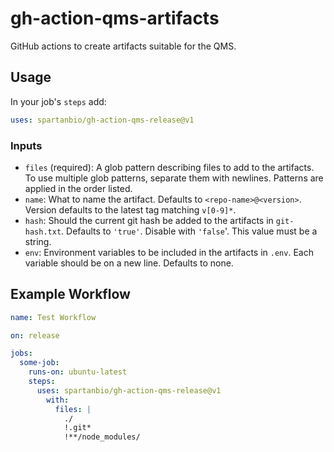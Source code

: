 # gh-action-qms-artifacts

GitHub actions to create artifacts suitable for the QMS.

## Usage

In your job's `steps` add:

```yml
uses: spartanbio/gh-action-qms-release@v1
```

### Inputs

- `files` (required): A glob pattern describing files to add to the artifacts. To use multiple glob patterns, separate them with newlines. Patterns are applied in the order listed.
- `name`: What to name the artifact. Defaults to `<repo-name>@<version>`. Version defaults to the latest tag matching `v[0-9]*`.
- `hash`: Should the current git hash be added to the artifacts in `git-hash.txt`. Defaults to `'true'`. Disable with `'false`'. This value must be a string.
- `env`: Environment variables to be included in the artifacts in `.env`. Each variable should be on a new line. Defaults to none.

## Example Workflow

```yml
name: Test Workflow

on: release

jobs:
  some-job:
    runs-on: ubuntu-latest
    steps:
      uses: spartanbio/gh-action-qms-release@v1
        with:
          files: |
            ./
            !.git*
            !**/node_modules/
```
